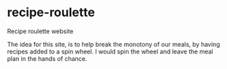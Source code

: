 # recipe-roulette
Recipe roulette website

The idea for this site, is to help break the monotony of our meals, by having recipes added to a spin wheel.  I would spin the wheel and leave the meal plan in the hands of chance.
